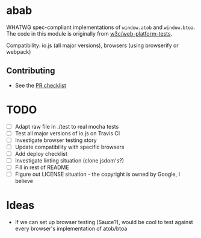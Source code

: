 # abab

WHATWG spec-compliant implementations of `window.atob` and `window.btoa`. The code in this module is originally from [w3c/web-platform-tests](https://github.com/w3c/web-platform-tests/blob/master/html/webappapis/atob/base64.html).

Compatibility: io.js (all major versions), browsers (using browserify or webpack)

## Contributing

- See the [PR checklist](CHECKLISTS.md)

# TODO

- [ ] Adapt raw file in ./test to real mocha tests
- [ ] Test all major versions of io.js on Travis CI
- [ ] Investigate browser testing story
- [ ] Update compatibility with specific browsers
- [ ] Add deploy checklist
- [ ] Investigate linting situation (clone jsdom's?) 
- [ ] Fill in rest of README
- [ ] Figure out LICENSE situation - the copyright is owned by Google, I believe

# Ideas

- If we can set up browser testing (Sauce?), would be cool to test against every browser's implementation of atob/btoa

